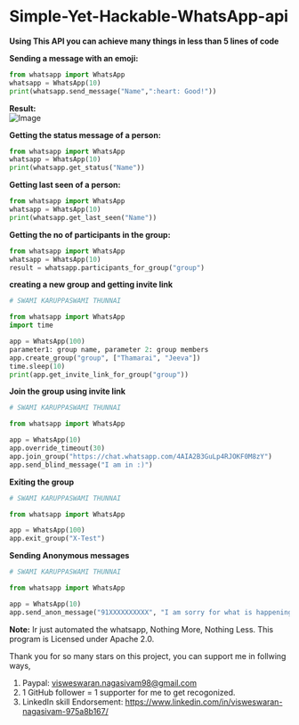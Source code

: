 # Simple-Yet-Hackable-WhatsApp-api

**Using This API you can achieve many things in less than 5 lines of code**

**Sending a message with an emoji:**

```python
from whatsapp import WhatsApp
whatsapp = WhatsApp(10)
print(whatsapp.send_message("Name",":heart: Good!"))  
```
**Result:** <br>
![Image](https://raw.githubusercontent.com/VISWESWARAN1998/Simple-Yet-Hackable-WhatsApp-api/master/Screenshot%20(747).png)

**Getting the status message of a person:**

```python
from whatsapp import WhatsApp
whatsapp = WhatsApp(10)
print(whatsapp.get_status("Name"))
```

**Getting last seen of a person:**

```python
from whatsapp import WhatsApp
whatsapp = WhatsApp(10)
print(whatsapp.get_last_seen("Name"))
```

**Getting the no of participants in the group:**

```python
from whatsapp import WhatsApp
whatsapp = WhatsApp(10)
result = whatsapp.participants_for_group("group")
```

**creating a new group and getting invite link**

```python
# SWAMI KARUPPASWAMI THUNNAI

from whatsapp import WhatsApp
import time

app = WhatsApp(100)
parameter1: group name, parameter 2: group members
app.create_group("group", ["Thamarai", "Jeeva"])
time.sleep(10)
print(app.get_invite_link_for_group("group"))
```

**Join the group using invite link**
```python
# SWAMI KARUPPASWAMI THUNNAI

from whatsapp import WhatsApp

app = WhatsApp(10)
app.override_timeout(30)
app.join_group("https://chat.whatsapp.com/4AIA2B3GuLp4RJOKF0M8zY")
app.send_blind_message("I am in :)")

```


**Exiting the group**
```python
# SWAMI KARUPPASWAMI THUNNAI

from whatsapp import WhatsApp

app = WhatsApp(100)
app.exit_group("X-Test")

```

**Sending Anonymous messages**
```python
# SWAMI KARUPPASWAMI THUNNAI

from whatsapp import WhatsApp

app = WhatsApp(10)
app.send_anon_message("91XXXXXXXXXX", "I am sorry for what is happening sir! But I have no other choice.")
```



**Note:** Ir just automated the whatsapp, Nothing More, Nothing Less. This program is Licensed under Apache 2.0. 

Thank you for so many stars on this project, you can support me in follwing ways,

1. Paypal: visweswaran.nagasivam98@gmail.com
2. 1 GitHub follower =  1 supporter for me to get recogonized.
3. LinkedIn skill Endorsement: https://www.linkedin.com/in/visweswaran-nagasivam-975a8b167/
